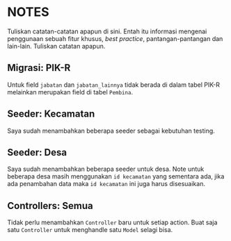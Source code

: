 # NOTES

Tuliskan catatan-catatan apapun di sini. Entah itu informasi mengenai penggunaan sebuah fitur khusus, _best practice_, pantangan-pantangan dan lain-lain.
Tuliskan catatan apapun.

## Migrasi: PIK-R

Untuk field `jabatan` dan `jabatan_lainnya` tidak berada di dalam tabel PIK-R melainkan merupakan field di tabel `Pembina`.

## Seeder: Kecamatan

Saya sudah menambahkan beberapa seeder sebagai kebutuhan testing.

## Seeder: Desa

Saya sudah menambahkan beberapa seeder untuk desa. Note untuk beberapa desa masih menggunakan `id kecamatan` yang sementara ada, jika ada penambahan data maka `id kecamatan` ini juga harus disesuaikan.

## Controllers: Semua

Tidak perlu menambahkan `Controller` baru untuk setiap action. Buat saja satu `Controller` untuk menghandle satu `Model` selagi bisa.
